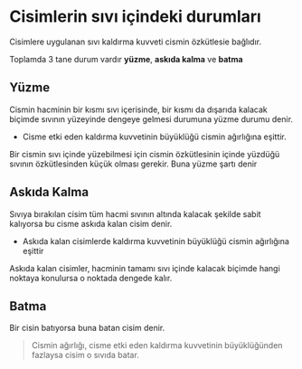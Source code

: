 # Cisimlerin sıvı içindeki durumları

Cisimlere uygulanan sıvı kaldırma kuvveti cismin özkütlesie bağlıdır.

Toplamda 3 tane durum vardır **yüzme**, **askıda kalma** ve **batma**

## Yüzme

Cismin hacminin bir kısmı sıvı içerisinde, bir kısmı da dışarıda kalacak biçimde
sıvının yüzeyinde dengeye gelmesi durumuna yüzme durumu denir.

- Cisme etki eden kaldırma kuvvetinin büyüklüğü cismin
ağırlığına eşittir.

Bir cismin sıvı içinde yüzebilmesi için cismin özkütlesinin içinde yüzdüğü sıvının
özkütlesinden küçük olması gerekir. Buna yüzme şartı denir

## Askıda Kalma

Sıvıya bırakılan cisim tüm hacmi sıvının altında kalacak şekilde sabit kalıyorsa bu cisme askıda kalan cisim denir.

- Askıda kalan cisimlerde kaldırma kuvvetinin büyüklüğü
cismin ağırlığına eşittir

Askıda kalan cisimler, hacminin tamamı sıvı içinde kalacak biçimde hangi noktaya
konulursa o noktada dengede kalır.

## Batma

Bir cisin batıyorsa buna batan cisim denir.

> Cismin ağırlığı, cisme etki eden kaldırma kuvvetinin büyüklüğünden fazlaysa cisim
o sıvıda batar.

